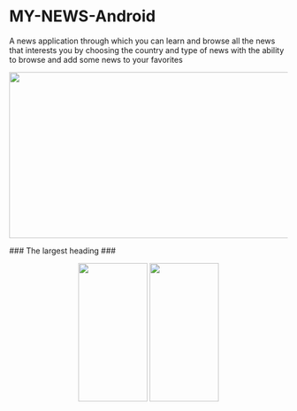 # MY-NEWS-Android
A news application through which you can learn and browse all the news that interests you by choosing the country and type of news with the ability to browse and add some news to your favorites
<p align="center">
  <img src="https://user-images.githubusercontent.com/47406119/141367969-5a962e7d-6d82-4826-9a2e-2e190ad1e9c0.png" width="600" height="300" />                         
</p>
### The largest heading ###
<p align="center">
  <img src="https://user-images.githubusercontent.com/47406119/141299003-5541eaaf-5253-4aa6-9ac4-a98452fc1819.png" width="125" height="250" margin="10" />                                    <img src="https://user-images.githubusercontent.com/47406119/141303158-351200d0-9552-4aba-8797-558ce5151a58.png" width="125" height="250" />
</p>


